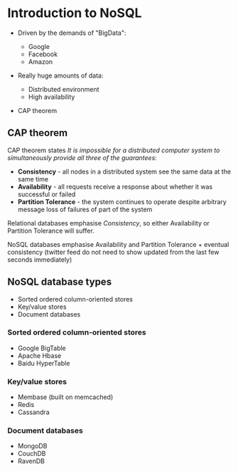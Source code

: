 # Introduction to NoSQL

- Driven by the demands of "BigData":
    - Google
    - Facebook
    - Amazon

- Really huge amounts of data:
    - Distributed environment
    - High availability

- CAP theorem


## CAP theorem

CAP theorem states *It is impossible for a distributed computer system to
simultaneously provide all three of the guarantees*:

- **Consistency** - all nodes in a distributed system see the same data at the same
    time
- **Availability** - all requests receive a response about whether it was
    successful or failed
- **Partition Tolerance** - the system continues to operate despite arbitrary
    message loss of failures of part of the system

Relational databases emphasise *Consistency*, so either Availability or
Partition Tolerance will suffer.

NoSQL databases emphasise Availability and Partition Tolerance + eventual
consistency (twitter feed do not need to show updated from the last few seconds
immediately)

## NoSQL database types

- Sorted ordered column-oriented stores
- Key/value stores
- Document databases

### Sorted ordered column-oriented stores

- Google BigTable
- Apache Hbase
- Baidu HyperTable

### Key/value stores

- Membase (built on memcached)
- Redis
- Cassandra

### Document databases

- MongoDB
- CouchDB
- RavenDB
